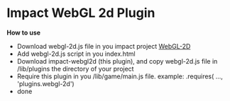 Impact WebGL 2d Plugin
========

**How to use**
* Download webgl-2d.js file in you impact project [WebGL-2D](https://github.com/gameclosure/webgl-2d)
* Add webgl-2d.js script in you index.html
* Download impact-webgl2d (this plugin), and copy webgl-2d.js file in /lib/plugins the directory of your project
* Require this plugin in you /lib/game/main.js file. example: .requires( ..., 'plugins.webgl-2d')
* done
